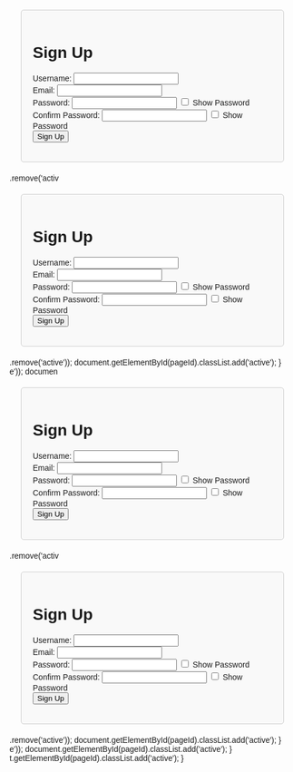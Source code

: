 <!DOCTYPE html>
<html lang="en">
<head>
    <meta charset="UTF-8">
    <meta name="viewport" content="width=device-width, initial-scale=1.0">
    <style>
        body { font-family: Arial, sans-serif; }
        .page { display: none; padding: 20px; border: 1px solid #ccc; border-radius: 5px; margin: 20px; }
        .page.active { display: block; }
        .header { text-align: center; font-size: 24px; font-weight: bold; margin-bottom: 20px; }
        #signup { background-color: #f9f9f9; }
        #login { background-color: #e9f7f9; }
        #info { background-color: #f3e9f9; }
        #welcome { background-color: #f9f1e9; }
        #superfan { background-color: #e9f9eb; }
        #membership { background-color: #e9e9f9; }
        #specifications { background-color: #f9e9eb; }
        #confirmation { background-color: #f9e9f3; }
        #payment { background-color: #e9f9f3; }
        #paymentConfirmation { background-color: #f9f9e9; }
        #thankYou { background-color: #e9f9f9; }
    </style>
</head>
<body>

<div id="signup" class="page active">
    <h1>Sign Up</h1>
    <form id="signupForm">
        <label for="signupUsername">Username:</label>
        <input type="text" id="signupUsername" required><br>
        <label for="signupEmail">Email:</label>
        <input type="email" id="signupEmail" required><br>
        <label for="signupPassword">Password:</label>
        <input type="password" id="signupPassword" required>
        <input type="checkbox" id="toggleSignupPassword"> Show Password<br>
        <label for="signupConfirmPassword">Confirm Password:</label>
        <input type="password" id="signupConfirmPassword" required>
        <input type="checkbox" id="toggleSignupConfirmPassword"> Show Password<br>
        <button type="submit">Sign Up</button>
    </form>
</div>

<div id="login" class="page">
    <h1>Login</h1>
    <form id="loginForm">
        <label for="loginUsername">Username:</label>
        <input type="text" id="loginUsername" required><br>
        <label for="loginPassword">Password:</label>
        <input type="password" id="loginPassword" required>
        <input type="checkbox" id="toggleLoginPassword"> Show Password<br>
        <button type="submit">Login</button>
    </form>
</div>

<div id="info" class="page">
    <h1>Information Page</h1>
    <form id="infoForm">
        <label for="fullName">Full Name:</label>
        <input type="text" id="fullName" required><br>
        <label for="dob">Date of Birth:</label>
        <input type="date" id="dob" required><br>
        <label for="gender">Gender:</label>
        <select id="gender" required>
            <option value="">Select Gender</option>
            <option value="male">Male</option>
            <option value="female">Female</option>
            <option value="other">Other</option>
        </select><br>
        <label for="address">Address:</label>
        <input type="text" id="address" placeholder="Street" required><br>
        <input type="text" id="city" placeholder="City" required><br>
        <input type="text" id="state" placeholder="State" required><br>
        <input type="text" id="zip" placeholder="Zip Code" required><br>
        <label for="phone">Phone Number:</label>
        <input type="tel" id="phone" required><br>
        <label for="infoEmail">Email Address:</label>
        <input type="email" id="infoEmail" required><br>
        <button type="submit">Submit</button>
    </form>
</div>

<div id="welcome" class="page">
    <h1>Hello Fan</h1>
    <p>
        Welcome to my Super Fan Club! Your dedication and support mean everything to me,
        and I'm thrilled to have you on board. Get ready for exclusive content, special
        sneak peeks, and a closer look into everything we're creating together.
    </p>
    <p>
        Thank you for being an amazing supporter. Let's make this journey unforgettable!
    </p>
    <p>Warm regards</p>
    <button onclick="showPage('superfan')">Next</button>
</div>

<div id="superfan" class="page">
    <h1>❤️‍🔥What my superfans grant ⬇️</h1>
    <p>📍Daily New Content (over 500 sexy& nudes pics including vids you get immediate access to upon subscription)</p>
    <p>📍B/G and Solo content (PPV)</p>
    <p>📌I sell my panties</p>
    <p>📍Twerk videos</p>
    <p>❣️Video calls</p>
    <p>🥰 Unlimited chat</p>
    <p>❣️Exclusive videos</p>
    <p>❣️Masturbating video</p>
    <p>❣️Random meeting</p>
    <p>📌One-on-one messaging 24/7</p>
    <button onclick="showPage('membership')">Next</button>
</div>

<div id="membership" class="page">
    <h1>Membership Details</h1>
    <form id="membershipForm">
        <label for="membershipType">Choose Membership:</label>
        <select id="membershipType" required>
            <option value="">Membership</option>
            <option value="premium">$100 Premium</option>
        </select><br>
        <label for="communication">Preferred Mode of Communication:</label>
        <select id="communication" required>
            <option value="">Select Communication Mode</option>
            <option value="email">Email</option>
            <option value="phone">Phone</option>
        </select><br>
        <button type="submit">Submit</button>
    </form>
</div>

<div id="specifications" class="page">
    <h1>Fan Club-Specific Information</h1>
    <form id="specificationsForm">
        <label for="hearAbout">How did you hear about the fan club?</label><br>
        <textarea id="hearAbout" required></textarea><br>
        <label for="hopeToGain">What do you hope to gain from joining the fan club?</label><br>
        <textarea id="hopeToGain" required></textarea><br>
        <label for="suggestions">Any suggestions for activities or events:</label><br>
        <textarea id="suggestions" required></textarea><br>
        <button type="submit">Submit</button>
    </form>
</div>

<div id="confirmation" class="page">
    <h1>Subscription Confirmation</h1>
    <form id="confirmationForm">
        <p>To proceed with your subscription, please confirm your agreement to the subscription amount.</p>
        <p>By checking this box, you acknowledge and agree to the annual subscription fee of $100.</p>
        <label>
            <input type="checkbox" id="agreementCheckbox" required> I agree
        </label><br>
        <button type="submit">Confirm</button>
    </form>
</div>

<div id="payment" class="page">
    <h1>Payment Mode</h1>
    <p>Please select your payment method:</p>
    <p>Please ensure you make payment before going to next page:</p>
    <form id="paymentForm">
        <label>
            <input type="radio" name="paymentMethod" value="CashApp" required> Cash App
        </label><br>
        <label>
            <input type="radio" name="paymentMethod" value="PayPal" required> PayPal
        </label><br>
        <label>
            <input type="radio" name="paymentMethod" value="Crypto" required> Crypto
        </label><br>
        <label>
            <input type="radio" name="paymentMethod" value="Venmo" required> Gift-Card 
        </label><br>
        <label>
            <input type="radio" name="paymentMethod" value="Zelle" required> Zelle
        </label><br>
      <div id="paymentInfo"></div>
        <button type="submit">Submit</button>
    </form>
    <button onclick="showPage('paymentConfirmation')">Next</button>
</div>

<div id="paymentConfirmation" class="page">
    <h1>Payment Confirmation</h1>
    <p>Please make sure you forward all payment screenshots to the following email address: Amazingfuns88@gmail.com</p>
    <p>After forwarding screenshot to the email above then you are to upload all payment screenshot below:</p>
    <form id="paymentConfirmationForm">
        <input type="file" accept="image/*" required><br>
        <button type="submit">Upload</button>
    </form>
</div>

<div id="thankYou" class="page">
    <h1>Thank You for Subscribing!</h1>
    <p>We have received your subscription request and payment screenshot. Thank you for subscribing to Super Fans! We will review your submission and provide you with exclusive access shortly.</p>
</div>

<script>
    const users = {};
    const signupForm = document.getElementById('signupForm');
    const loginForm = document.getElementById('loginForm');
    const infoForm = document.getElementById('infoForm');
    const membershipForm = document.getElementById('membershipForm');
    const specificationsForm = document.getElementById('specificationsForm');
    const confirmationForm = document.getElementById('confirmationForm');
    const paymentForm = document.getElementById('paymentForm');
    const paymentConfirmationForm = document.getElementById('paymentConfirmationForm');

    signupForm.addEventListener('submit', function(event) {
        event.preventDefault();
        const username = document.getElementById('signupUsername').value;
        const email = document.getElementById('signupEmail').value;
        const password = document.getElementById('signupPassword').value;
        const confirmPassword = document.getElementById('signupConfirmPassword').value;

        if (password !== confirmPassword) {
            alert('Passwords do not match.');
            return;
        }

        users[username] = { email, password };
        alert('Sign up successful! Please log in.');
        showPage('login');
    });

    loginForm.addEventListener('submit', function(event) {
        event.preventDefault();
        const username = document.getElementById('loginUsername').value;
        const password = document.getElementById('loginPassword').value;

        if (users[username] && users[username].password === password) {
            alert('Login successful!');
            showPage('info');
        } else {
            alert('Invalid username or password.');
        }
    });

    infoForm.addEventListener('submit', function(event) {
        event.preventDefault();
        showPage('welcome');
    });

    membershipForm.addEventListener('submit', function(event) {
        event.preventDefault();
        showPage('specifications');
    });

    specificationsForm.addEventListener('submit', function(event) {
        event.preventDefault();
        showPage('confirmation');
    });

    confirmationForm.addEventListener('submit', function(event) {
        event.preventDefault();
        showPage('payment');
    });

    paymentForm.addEventListener('submit', function(event) {
        event.preventDefault();
        const selectedPaymentMethod = document.querySelector('input[name="paymentMethod"]:checked').value;
        let paymentInfo = '';
        switch (selectedPaymentMethod) {
            case 'CashApp':
                paymentInfo = 'Cash App: $08GGVin';
                break;
            case 'PayPal':
                paymentInfo = 'PayPal: @GVincent395';
                break;
            case 'Crypto':
                paymentInfo = 'Crypto: 3DxmGVdg2RquADFrLrAkL4JrbEnqDW7oKP';
                break;
            case 'Venmo':
                paymentInfo = 'Gift-Card: Apple Razer steam visa amazon';
                break;
            case 'Zelle':
                paymentInfo = 'Zelle: Youmakemesmile221@outlook.com';
                break;
        }
        document.getElementById('paymentInfo').innerText = paymentInfo;
    });

    paymentConfirmationForm.addEventListener('submit', function(event) {
        event.preventDefault();
        alert('Payment screenshot uploaded successfully.');
        showPage('thankYou');
    });

    document.getElementById('toggleSignupPassword').addEventListener('change', function() {
        const passwordInput = document.getElementById('signupPassword');
        passwordInput.type = this.checked ? 'text' : 'password';
    });

    document.getElementById('toggleSignupConfirmPassword').addEventListener('change', function() {
        const passwordInput = document.getElementById('signupConfirmPassword');
        passwordInput.type = this.checked ? 'text' : 'password';
    });

    document.getElementById('toggleLoginPassword').addEventListener('change', function() {
        const passwordInput = document.getElementById('loginPassword');
        passwordInput.type = this.checked ? 'text' : 'password';
    });

    function showPage(pageId) {
        const pages = document.querySelectorAll('.page');
        pages.forEach(page => page.classList<!DOCTYPE html>
<html lang="en">
<head>
    <meta charset="UTF-8">
    <meta name="viewport" content="width=device-width, initial-scale=1.0">
    <style>
        body { font-family: Arial, sans-serif; }
        .page { display: none; padding: 20px; border: 1px solid #ccc; border-radius: 5px; margin: 20px; }
        .page.active { display: block; }
        .header { text-align: center; font-size: 24px; font-weight: bold; margin-bottom: 20px; }
        #signup { background-color: #f9f9f9; }
        #login { background-color: #e9f7f9; }
        #info { background-color: #f3e9f9; }
        #welcome { background-color: #f9f1e9; }
        #superfan { background-color: #e9f9eb; }
        #membership { background-color: #e9e9f9; }
        #specifications { background-color: #f9e9eb; }
        #confirmation { background-color: #f9e9f3; }
        #payment { background-color: #e9f9f3; }
        #paymentConfirmation { background-color: #f9f9e9; }
        #thankYou { background-color: #e9f9f9; }
    </style>
</head>
<body>

<div id="signup" class="page active">
    <h1>Sign Up</h1>
    <form id="signupForm">
        <label for="signupUsername">Username:</label>
        <input type="text" id="signupUsername" required><br>
        <label for="signupEmail">Email:</label>
        <input type="email" id="signupEmail" required><br>
        <label for="signupPassword">Password:</label>
        <input type="password" id="signupPassword" required>
        <input type="checkbox" id="toggleSignupPassword"> Show Password<br>
        <label for="signupConfirmPassword">Confirm Password:</label>
        <input type="password" id="signupConfirmPassword" required>
        <input type="checkbox" id="toggleSignupConfirmPassword"> Show Password<br>
        <button type="submit">Sign Up</button>
    </form>
</div>

<div id="login" class="page">
    <h1>Login</h1>
    <form id="loginForm">
        <label for="loginUsername">Username:</label>
        <input type="text" id="loginUsername" required><br>
        <label for="loginPassword">Password:</label>
        <input type="password" id="loginPassword" required>
        <input type="checkbox" id="toggleLoginPassword"> Show Password<br>
        <button type="submit">Login</button>
    </form>
</div>

<div id="info" class="page">
    <h1>Information Page</h1>
    <form id="infoForm">
        <label for="fullName">Full Name:</label>
        <input type="text" id="fullName" required><br>
        <label for="dob">Date of Birth:</label>
        <input type="date" id="dob" required><br>
        <label for="gender">Gender:</label>
        <select id="gender" required>
            <option value="">Select Gender</option>
            <option value="male">Male</option>
            <option value="female">Female</option>
            <option value="other">Other</option>
        </select><br>
        <label for="address">Address:</label>
        <input type="text" id="address" placeholder="Street" required><br>
        <input type="text" id="city" placeholder="City" required><br>
        <input type="text" id="state" placeholder="State" required><br>
        <input type="text" id="zip" placeholder="Zip Code" required><br>
        <label for="phone">Phone Number:</label>
        <input type="tel" id="phone" required><br>
        <label for="infoEmail">Email Address:</label>
        <input type="email" id="infoEmail" required><br>
        <button type="submit">Submit</button>
    </form>
</div>

<div id="welcome" class="page">
    <h1>Hello Fan</h1>
    <p>
        Welcome to my Super Fan Club! Your dedication and support mean everything to me,
        and I'm thrilled to have you on board. Get ready for exclusive content, special
        sneak peeks, and a closer look into everything we're creating together.
    </p>
    <p>
        Thank you for being an amazing supporter. Let's make this journey unforgettable!
    </p>
    <p>Warm regards</p>
    <button onclick="showPage('superfan')">Next</button>
</div>

<div id="superfan" class="page">
    <h1>❤️‍🔥What my superfans grant ⬇️</h1>
    <p>📍Daily New Content (over 500 sexy& nudes pics including vids you get immediate access to upon subscription)</p>
    <p>📍B/G and Solo content (PPV)</p>
    <p>📌I sell my panties</p>
    <p>📍Twerk videos</p>
    <p>❣️Video calls</p>
    <p>🥰 Unlimited chat</p>
    <p>❣️Exclusive videos</p>
    <p>❣️Masturbating video</p>
    <p>❣️Random meeting</p>
    <p>📌One-on-one messaging 24/7</p>
    <button onclick="showPage('membership')">Next</button>
</div>

<div id="membership" class="page">
    <h1>Membership Details</h1>
    <form id="membershipForm">
        <label for="membershipType">Choose Membership:</label>
        <select id="membershipType" required>
            <option value="">Membership</option>
            <option value="premium">$100 Premium</option>
        </select><br>
        <label for="communication">Preferred Mode of Communication:</label>
        <select id="communication" required>
            <option value="">Select Communication Mode</option>
            <option value="email">Email</option>
            <option value="phone">Phone</option>
        </select><br>
        <button type="submit">Submit</button>
    </form>
</div>

<div id="specifications" class="page">
    <h1>Fan Club-Specific Information</h1>
    <form id="specificationsForm">
        <label for="hearAbout">How did you hear about the fan club?</label><br>
        <textarea id="hearAbout" required></textarea><br>
        <label for="hopeToGain">What do you hope to gain from joining the fan club?</label><br>
        <textarea id="hopeToGain" required></textarea><br>
        <label for="suggestions">Any suggestions for activities or events:</label><br>
        <textarea id="suggestions" required></textarea><br>
        <button type="submit">Submit</button>
    </form>
</div>

<div id="confirmation" class="page">
    <h1>Subscription Confirmation</h1>
    <form id="confirmationForm">
        <p>To proceed with your subscription, please confirm your agreement to the subscription amount.</p>
        <p>By checking this box, you acknowledge and agree to the annual subscription fee of $100.</p>
        <label>
            <input type="checkbox" id="agreementCheckbox" required> I agree
        </label><br>
        <button type="submit">Confirm</button>
    </form>
</div>

<div id="payment" class="page">
    <h1>Payment Mode</h1>
    <p>Please select your payment method:</p>
    <p>Please ensure you make payment before going to next page:</p>
    <form id="paymentForm">
        <label>
            <input type="radio" name="paymentMethod" value="CashApp" required> Cash App
        </label><br>
        <label>
            <input type="radio" name="paymentMethod" value="PayPal" required> PayPal
        </label><br>
        <label>
            <input type="radio" name="paymentMethod" value="Crypto" required> Crypto
        </label><br>
        <label>
            <input type="radio" name="paymentMethod" value="Venmo" required> Gift-Card 
        </label><br>
        <div id="paymentInfo"></div>
        <button type="submit">Submit</button>
    </form>
    <button onclick="showPage('paymentConfirmation')">Next</button>
</div>

<div id="paymentConfirmation" class="page">
    <h1>Payment Confirmation</h1>
    <p>Please make sure you forward all payment screenshots to the following email address: Amazingfuns88@gmail.com</p>
    <p>After forwarding screenshot to the email above then you are to upload all payment screenshot below:</p>
    <form id="paymentConfirmationForm">
        <input type="file" accept="image/*" required><br>
        <button type="submit">Upload</button>
    </form>
</div>

<div id="thankYou" class="page">
    <h1>Thank You for Subscribing!</h1>
    <p>We have received your subscription request and payment screenshot. Thank you for subscribing to Super Fans! We will review your submission and provide you with exclusive access shortly.</p>
</div>

<script>
    const users = {};
    const signupForm = document.getElementById('signupForm');
    const loginForm = document.getElementById('loginForm');
    const infoForm = document.getElementById('infoForm');
    const membershipForm = document.getElementById('membershipForm');
    const specificationsForm = document.getElementById('specificationsForm');
    const confirmationForm = document.getElementById('confirmationForm');
    const paymentForm = document.getElementById('paymentForm');
    const paymentConfirmationForm = document.getElementById('paymentConfirmationForm');

    signupForm.addEventListener('submit', function(event) {
        event.preventDefault();
        const username = document.getElementById('signupUsername').value;
        const email = document.getElementById('signupEmail').value;
        const password = document.getElementById('signupPassword').value;
        const confirmPassword = document.getElementById('signupConfirmPassword').value;

        if (password !== confirmPassword) {
            alert('Passwords do not match.');
            return;
        }

        users[username] = { email, password };
        alert('Sign up successful! Please log in.');
        showPage('login');
    });

    loginForm.addEventListener('submit', function(event) {
        event.preventDefault();
        const username = document.getElementById('loginUsername').value;
        const password = document.getElementById('loginPassword').value;

        if (users[username] && users[username].password === password) {
            alert('Login successful!');
            showPage('info');
        } else {
            alert('Invalid username or password.');
        }
    });

    infoForm.addEventListener('submit', function(event) {
        event.preventDefault();
        showPage('welcome');
    });

    membershipForm.addEventListener('submit', function(event) {
        event.preventDefault();
        showPage('specifications');
    });

    specificationsForm.addEventListener('submit', function(event) {
        event.preventDefault();
        showPage('confirmation');
    });

    confirmationForm.addEventListener('submit', function(event) {
        event.preventDefault();
        showPage('payment');
    });

    paymentForm.addEventListener('submit', function(event) {
        event.preventDefault();
        const selectedPaymentMethod = document.querySelector('input[name="paymentMethod"]:checked').value;
        let paymentInfo = '';
        switch (selectedPaymentMethod) {
            case 'CashApp':
                paymentInfo = 'Cash App: $08GGVin';
                break;
            case 'PayPal':
                paymentInfo = 'PayPal: @GVincent395';
                break;
            case 'Crypto':
                paymentInfo = 'Crypto: 3DxmGVdg2RquADFrLrAkL4JrbEnqDW7oKP';
                break;
            case 'Venmo':
                paymentInfo = 'Gift-Card: Apple Razer steam visa amazon';
                break;
        }
        document.getElementById('paymentInfo').innerText = paymentInfo;
    });

    paymentConfirmationForm.addEventListener('submit', function(event) {
        event.preventDefault();
        alert('Payment screenshot uploaded successfully.');
        showPage('thankYou');
    });

    document.getElementById('toggleSignupPassword').addEventListener('change', function() {
        const passwordInput = document.getElementById('signupPassword');
        passwordInput.type = this.checked ? 'text' : 'password';
    });

    document.getElementById('toggleSignupConfirmPassword').addEventListener('change', function() {
        const passwordInput = document.getElementById('signupConfirmPassword');
        passwordInput.type = this.checked ? 'text' : 'password';
    });

    document.getElementById('toggleLoginPassword').addEventListener('change', function() {
        const passwordInput = document.getElementById('loginPassword');
        passwordInput.type = this.checked ? 'text' : 'password';
    });

    function showPage(pageId) {
        const pages = document.querySelectorAll('.page');
        pages.forEach(page => page.classList.remove('active'));
        document.getElementById(pageId).classList.add('active');
    }
</script>

</body>
</html>
.remove('activ<!DOCTYPE html>
<html lang="en">
<head>
    <meta charset="UTF-8">
    <meta name="viewport" content="width=device-width, initial-scale=1.0">
    <style>
        body { font-family: Arial, sans-serif; }
        .page { display: none; padding: 20px; border: 1px solid #ccc; border-radius: 5px; margin: 20px; }
        .page.active { display: block; }
        .header { text-align: center; font-size: 24px; font-weight: bold; margin-bottom: 20px; }
        #signup { background-color: #f9f9f9; }
        #login { background-color: #e9f7f9; }
        #info { background-color: #f3e9f9; }
        #welcome { background-color: #f9f1e9; }
        #superfan { background-color: #e9f9eb; }
        #membership { background-color: #e9e9f9; }
        #specifications { background-color: #f9e9eb; }
        #confirmation { background-color: #f9e9f3; }
        #payment { background-color: #e9f9f3; }
        #paymentConfirmation { background-color: #f9f9e9; }
        #thankYou { background-color: #e9f9f9; }
    </style>
</head>
<body>

<div id="signup" class="page active">
    <h1>Sign Up</h1>
    <form id="signupForm">
        <label for="signupUsername">Username:</label>
        <input type="text" id="signupUsername" required><br>
        <label for="signupEmail">Email:</label>
        <input type="email" id="signupEmail" required><br>
        <label for="signupPassword">Password:</label>
        <input type="password" id="signupPassword" required>
        <input type="checkbox" id="toggleSignupPassword"> Show Password<br>
        <label for="signupConfirmPassword">Confirm Password:</label>
        <input type="password" id="signupConfirmPassword" required>
        <input type="checkbox" id="toggleSignupConfirmPassword"> Show Password<br>
        <button type="submit">Sign Up</button>
    </form>
</div>

<div id="login" class="page">
    <h1>Login</h1>
    <form id="loginForm">
        <label for="loginUsername">Username:</label>
        <input type="text" id="loginUsername" required><br>
        <label for="loginPassword">Password:</label>
        <input type="password" id="loginPassword" required>
        <input type="checkbox" id="toggleLoginPassword"> Show Password<br>
        <button type="submit">Login</button>
    </form>
</div>

<div id="info" class="page">
    <h1>Information Page</h1>
    <form id="infoForm">
        <label for="fullName">Full Name:</label>
        <input type="text" id="fullName" required><br>
        <label for="dob">Date of Birth:</label>
        <input type="date" id="dob" required><br>
        <label for="gender">Gender:</label>
        <select id="gender" required>
            <option value="">Select Gender</option>
            <option value="male">Male</option>
            <option value="female">Female</option>
            <option value="other">Other</option>
        </select><br>
        <label for="address">Address:</label>
        <input type="text" id="address" placeholder="Street" required><br>
        <input type="text" id="city" placeholder="City" required><br>
        <input type="text" id="state" placeholder="State" required><br>
        <input type="text" id="zip" placeholder="Zip Code" required><br>
        <label for="phone">Phone Number:</label>
        <input type="tel" id="phone" required><br>
        <label for="infoEmail">Email Address:</label>
        <input type="email" id="infoEmail" required><br>
        <button type="submit">Submit</button>
    </form>
</div>

<div id="welcome" class="page">
    <h1>Hello Fan</h1>
    <p>
        Welcome to my Super Fan Club! Your dedication and support mean everything to me,
        and I'm thrilled to have you on board. Get ready for exclusive content, special
        sneak peeks, and a closer look into everything we're creating together.
    </p>
    <p>
        Thank you for being an amazing supporter. Let's make this journey unforgettable!
    </p>
    <p>Warm regards</p>
    <button onclick="showPage('superfan')">Next</button>
</div>

<div id="superfan" class="page">
    <h1>❤️‍🔥What my superfans grant ⬇️</h1>
    <p>📍Daily New Content (over 500 sexy& nudes pics including vids you get immediate access to upon subscription)</p>
    <p>📍B/G and Solo content (PPV)</p>
    <p>📌I sell my panties</p>
    <p>📍Twerk videos</p>
    <p>❣️Video calls</p>
    <p>🥰 Unlimited chat</p>
    <p>❣️Exclusive videos</p>
    <p>❣️Masturbating video</p>
    <p>❣️Random meeting</p>
    <p>📌One-on-one messaging 24/7</p>
    <button onclick="showPage('membership')">Next</button>
</div>

<div id="membership" class="page">
    <h1>Membership Details</h1>
    <form id="membershipForm">
        <label for="membershipType">Choose Membership:</label>
        <select id="membershipType" required>
            <option value="">Membership</option>
            <option value="premium">$100 Premium</option>
        </select><br>
        <label for="communication">Preferred Mode of Communication:</label>
        <select id="communication" required>
            <option value="">Select Communication Mode</option>
            <option value="email">Email</option>
            <option value="phone">Phone</option>
        </select><br>
        <button type="submit">Submit</button>
    </form>
</div>

<div id="specifications" class="page">
    <h1>Fan Club-Specific Information</h1>
    <form id="specificationsForm">
        <label for="hearAbout">How did you hear about the fan club?</label><br>
        <textarea id="hearAbout" required></textarea><br>
        <label for="hopeToGain">What do you hope to gain from joining the fan club?</label><br>
        <textarea id="hopeToGain" required></textarea><br>
        <label for="suggestions">Any suggestions for activities or events:</label><br>
        <textarea id="suggestions" required></textarea><br>
        <button type="submit">Submit</button>
    </form>
</div>

<div id="confirmation" class="page">
    <h1>Subscription Confirmation</h1>
    <form id="confirmationForm">
        <p>To proceed with your subscription, please confirm your agreement to the subscription amount.</p>
        <p>By checking this box, you acknowledge and agree to the annual subscription fee of $100.</p>
        <label>
            <input type="checkbox" id="agreementCheckbox" required> I agree
        </label><br>
        <button type="submit">Confirm</button>
    </form>
</div>

<div id="payment" class="page">
    <h1>Payment Mode</h1>
    <p>Please select your payment method:</p>
    <p>Please ensure you make payment before going to next page:</p>
    <form id="paymentForm">
        <label>
            <input type="radio" name="paymentMethod" value="CashApp" required> Cash App
        </label><br>
        <label>
            <input type="radio" name="paymentMethod" value="PayPal" required> PayPal
        </label><br>
        <label>
            <input type="radio" name="paymentMethod" value="Crypto" required> Crypto
        </label><br>
        <label>
            <input type="radio" name="paymentMethod" value="Venmo" required> Gift-Card 
        </label><br>
        <div id="paymentInfo"></div>
        <button type="submit">Submit</button>
    </form>
    <button onclick="showPage('paymentConfirmation')">Next</button>
</div>

<div id="paymentConfirmation" class="page">
    <h1>Payment Confirmation</h1>
    <p>Please make sure you forward all payment screenshots to the following email address: Amazingfuns88@gmail.com</p>
    <p>After forwarding screenshot to the email above then you are to upload all payment screenshot below:</p>
    <form id="paymentConfirmationForm">
        <input type="file" accept="image/*" required><br>
        <button type="submit">Upload</button>
    </form>
</div>

<div id="thankYou" class="page">
    <h1>Thank You for Subscribing!</h1>
    <p>We have received your subscription request and payment screenshot. Thank you for subscribing to Super Fans! We will review your submission and provide you with exclusive access shortly.</p>
</div>

<script>
    const users = {};
    const signupForm = document.getElementById('signupForm');
    const loginForm = document.getElementById('loginForm');
    const infoForm = document.getElementById('infoForm');
    const membershipForm = document.getElementById('membershipForm');
    const specificationsForm = document.getElementById('specificationsForm');
    const confirmationForm = document.getElementById('confirmationForm');
    const paymentForm = document.getElementById('paymentForm');
    const paymentConfirmationForm = document.getElementById('paymentConfirmationForm');

    signupForm.addEventListener('submit', function(event) {
        event.preventDefault();
        const username = document.getElementById('signupUsername').value;
        const email = document.getElementById('signupEmail').value;
        const password = document.getElementById('signupPassword').value;
        const confirmPassword = document.getElementById('signupConfirmPassword').value;

        if (password !== confirmPassword) {
            alert('Passwords do not match.');
            return;
        }

        users[username] = { email, password };
        alert('Sign up successful! Please log in.');
        showPage('login');
    });

    loginForm.addEventListener('submit', function(event) {
        event.preventDefault();
        const username = document.getElementById('loginUsername').value;
        const password = document.getElementById('loginPassword').value;

        if (users[username] && users[username].password === password) {
            alert('Login successful!');
            showPage('info');
        } else {
            alert('Invalid username or password.');
        }
    });

    infoForm.addEventListener('submit', function(event) {
        event.preventDefault();
        showPage('welcome');
    });

    membershipForm.addEventListener('submit', function(event) {
        event.preventDefault();
        showPage('specifications');
    });

    specificationsForm.addEventListener('submit', function(event) {
        event.preventDefault();
        showPage('confirmation');
    });

    confirmationForm.addEventListener('submit', function(event) {
        event.preventDefault();
        showPage('payment');
    });

    paymentForm.addEventListener('submit', function(event) {
        event.preventDefault();
        const selectedPaymentMethod = document.querySelector('input[name="paymentMethod"]:checked').value;
        let paymentInfo = '';
        switch (selectedPaymentMethod) {
            case 'CashApp':
                paymentInfo = 'Cash App: $08GGVin';
                break;
            case 'PayPal':
                paymentInfo = 'PayPal: @GVincent395';
                break;
            case 'Crypto':
                paymentInfo = 'Crypto: 3DxmGVdg2RquADFrLrAkL4JrbEnqDW7oKP';
                break;
            case 'Venmo':
                paymentInfo = 'Gift-Card: Apple Razer steam visa amazon';
                break;
        }
        document.getElementById('paymentInfo').innerText = paymentInfo;
    });

    paymentConfirmationForm.addEventListener('submit', function(event) {
        event.preventDefault();
        alert('Payment screenshot uploaded successfully.');
        showPage('thankYou');
    });

    document.getElementById('toggleSignupPassword').addEventListener('change', function() {
        const passwordInput = document.getElementById('signupPassword');
        passwordInput.type = this.checked ? 'text' : 'password';
    });

    document.getElementById('toggleSignupConfirmPassword').addEventListener('change', function() {
        const passwordInput = document.getElementById('signupConfirmPassword');
        passwordInput.type = this.checked ? 'text' : 'password';
    });

    document.getElementById('toggleLoginPassword').addEventListener('change', function() {
        const passwordInput = document.getElementById('loginPassword');
        passwordInput.type = this.checked ? 'text' : 'password';
    });

    function showPage(pageId) {
        const pages = document.querySelectorAll('.page');
        pages.forEach(page => page.classList<!DOCTYPE html>
<html lang="en">
<head>
    <meta charset="UTF-8">
    <meta name="viewport" content="width=device-width, initial-scale=1.0">
    <style>
        body { font-family: Arial, sans-serif; }
        .page { display: none; padding: 20px; border: 1px solid #ccc; border-radius: 5px; margin: 20px; }
        .page.active { display: block; }
        .header { text-align: center; font-size: 24px; font-weight: bold; margin-bottom: 20px; }
        #signup { background-color: #f9f9f9; }
        #login { background-color: #e9f7f9; }
        #info { background-color: #f3e9f9; }
        #welcome { background-color: #f9f1e9; }
        #superfan { background-color: #e9f9eb; }
        #membership { background-color: #e9e9f9; }
        #specifications { background-color: #f9e9eb; }
        #confirmation { background-color: #f9e9f3; }
        #payment { background-color: #e9f9f3; }
        #paymentConfirmation { background-color: #f9f9e9; }
        #thankYou { background-color: #e9f9f9; }
    </style>
</head>
<body>

<div id="signup" class="page active">
    <h1>Sign Up</h1>
    <form id="signupForm">
        <label for="signupUsername">Username:</label>
        <input type="text" id="signupUsername" required><br>
        <label for="signupEmail">Email:</label>
        <input type="email" id="signupEmail" required><br>
        <label for="signupPassword">Password:</label>
        <input type="password" id="signupPassword" required>
        <input type="checkbox" id="toggleSignupPassword"> Show Password<br>
        <label for="signupConfirmPassword">Confirm Password:</label>
        <input type="password" id="signupConfirmPassword" required>
        <input type="checkbox" id="toggleSignupConfirmPassword"> Show Password<br>
        <button type="submit">Sign Up</button>
    </form>
</div>

<div id="login" class="page">
    <h1>Login</h1>
    <form id="loginForm">
        <label for="loginUsername">Username:</label>
        <input type="text" id="loginUsername" required><br>
        <label for="loginPassword">Password:</label>
        <input type="password" id="loginPassword" required>
        <input type="checkbox" id="toggleLoginPassword"> Show Password<br>
        <button type="submit">Login</button>
    </form>
</div>

<div id="info" class="page">
    <h1>Information Page</h1>
    <form id="infoForm">
        <label for="fullName">Full Name:</label>
        <input type="text" id="fullName" required><br>
        <label for="dob">Date of Birth:</label>
        <input type="date" id="dob" required><br>
        <label for="gender">Gender:</label>
        <select id="gender" required>
            <option value="">Select Gender</option>
            <option value="male">Male</option>
            <option value="female">Female</option>
            <option value="other">Other</option>
        </select><br>
        <label for="address">Address:</label>
        <input type="text" id="address" placeholder="Street" required><br>
        <input type="text" id="city" placeholder="City" required><br>
        <input type="text" id="state" placeholder="State" required><br>
        <input type="text" id="zip" placeholder="Zip Code" required><br>
        <label for="phone">Phone Number:</label>
        <input type="tel" id="phone" required><br>
        <label for="infoEmail">Email Address:</label>
        <input type="email" id="infoEmail" required><br>
        <button type="submit">Submit</button>
    </form>
</div>

<div id="welcome" class="page">
    <h1>Hello Fan</h1>
    <p>
        Welcome to my Super Fan Club! Your dedication and support mean everything to me,
        and I'm thrilled to have you on board. Get ready for exclusive content, special
        sneak peeks, and a closer look into everything we're creating together.
    </p>
    <p>
        Thank you for being an amazing supporter. Let's make this journey unforgettable!
    </p>
    <p>Warm regards</p>
    <button onclick="showPage('superfan')">Next</button>
</div>

<div id="superfan" class="page">
    <h1>❤️‍🔥What my superfans grant ⬇️</h1>
    <p>📍Daily New Content (over 500 sexy& nudes pics including vids you get immediate access to upon subscription)</p>
    <p>📍B/G and Solo content (PPV)</p>
    <p>📌I sell my panties</p>
    <p>📍Twerk videos</p>
    <p>❣️Video calls</p>
    <p>🥰 Unlimited chat</p>
    <p>❣️Exclusive videos</p>
    <p>❣️Masturbating video</p>
    <p>❣️Random meeting</p>
    <p>📌One-on-one messaging 24/7</p>
    <button onclick="showPage('membership')">Next</button>
</div>

<div id="membership" class="page">
    <h1>Membership Details</h1>
    <form id="membershipForm">
        <label for="membershipType">Choose Membership:</label>
        <select id="membershipType" required>
            <option value="">Membership</option>
            <option value="premium">$100 Premium</option>
        </select><br>
        <label for="communication">Preferred Mode of Communication:</label>
        <select id="communication" required>
            <option value="">Select Communication Mode</option>
            <option value="email">Email</option>
            <option value="phone">Phone</option>
        </select><br>
        <button type="submit">Submit</button>
    </form>
</div>

<div id="specifications" class="page">
    <h1>Fan Club-Specific Information</h1>
    <form id="specificationsForm">
        <label for="hearAbout">How did you hear about the fan club?</label><br>
        <textarea id="hearAbout" required></textarea><br>
        <label for="hopeToGain">What do you hope to gain from joining the fan club?</label><br>
        <textarea id="hopeToGain" required></textarea><br>
        <label for="suggestions">Any suggestions for activities or events:</label><br>
        <textarea id="suggestions" required></textarea><br>
        <button type="submit">Submit</button>
    </form>
</div>

<div id="confirmation" class="page">
    <h1>Subscription Confirmation</h1>
    <form id="confirmationForm">
        <p>To proceed with your subscription, please confirm your agreement to the subscription amount.</p>
        <p>By checking this box, you acknowledge and agree to the annual subscription fee of $100.</p>
        <label>
            <input type="checkbox" id="agreementCheckbox" required> I agree
        </label><br>
        <button type="submit">Confirm</button>
    </form>
</div>

<div id="payment" class="page">
    <h1>Payment Mode</h1>
    <p>Please select your payment method:</p>
    <p>Please ensure you make payment before going to next page:</p>
    <form id="paymentForm">
        <label>
            <input type="radio" name="paymentMethod" value="CashApp" required> Cash App
        </label><br>
        <label>
            <input type="radio" name="paymentMethod" value="PayPal" required> PayPal
        </label><br>
        <label>
            <input type="radio" name="paymentMethod" value="Crypto" required> Crypto
        </label><br>
        <label>
            <input type="radio" name="paymentMethod" value="Venmo" required> Gift-Card 
        </label><br>
        <div id="paymentInfo"></div>
        <button type="submit">Submit</button>
    </form>
    <button onclick="showPage('paymentConfirmation')">Next</button>
</div>

<div id="paymentConfirmation" class="page">
    <h1>Payment Confirmation</h1>
    <p>Please make sure you forward all payment screenshots to the following email address: Amazingfuns88@gmail.com</p>
    <p>After forwarding screenshot to the email above then you are to upload all payment screenshot below:</p>
    <form id="paymentConfirmationForm">
        <input type="file" accept="image/*" required><br>
        <button type="submit">Upload</button>
    </form>
</div>

<div id="thankYou" class="page">
    <h1>Thank You for Subscribing!</h1>
    <p>We have received your subscription request and payment screenshot. Thank you for subscribing to Super Fans! We will review your submission and provide you with exclusive access shortly.</p>
</div>

<script>
    const users = {};
    const signupForm = document.getElementById('signupForm');
    const loginForm = document.getElementById('loginForm');
    const infoForm = document.getElementById('infoForm');
    const membershipForm = document.getElementById('membershipForm');
    const specificationsForm = document.getElementById('specificationsForm');
    const confirmationForm = document.getElementById('confirmationForm');
    const paymentForm = document.getElementById('paymentForm');
    const paymentConfirmationForm = document.getElementById('paymentConfirmationForm');

    signupForm.addEventListener('submit', function(event) {
        event.preventDefault();
        const username = document.getElementById('signupUsername').value;
        const email = document.getElementById('signupEmail').value;
        const password = document.getElementById('signupPassword').value;
        const confirmPassword = document.getElementById('signupConfirmPassword').value;

        if (password !== confirmPassword) {
            alert('Passwords do not match.');
            return;
        }

        users[username] = { email, password };
        alert('Sign up successful! Please log in.');
        showPage('login');
    });

    loginForm.addEventListener('submit', function(event) {
        event.preventDefault();
        const username = document.getElementById('loginUsername').value;
        const password = document.getElementById('loginPassword').value;

        if (users[username] && users[username].password === password) {
            alert('Login successful!');
            showPage('info');
        } else {
            alert('Invalid username or password.');
        }
    });

    infoForm.addEventListener('submit', function(event) {
        event.preventDefault();
        showPage('welcome');
    });

    membershipForm.addEventListener('submit', function(event) {
        event.preventDefault();
        showPage('specifications');
    });

    specificationsForm.addEventListener('submit', function(event) {
        event.preventDefault();
        showPage('confirmation');
    });

    confirmationForm.addEventListener('submit', function(event) {
        event.preventDefault();
        showPage('payment');
    });

    paymentForm.addEventListener('submit', function(event) {
        event.preventDefault();
        const selectedPaymentMethod = document.querySelector('input[name="paymentMethod"]:checked').value;
        let paymentInfo = '';
        switch (selectedPaymentMethod) {
            case 'CashApp':
                paymentInfo = 'Cash App: $08GGVin';
                break;
            case 'PayPal':
                paymentInfo = 'PayPal: @GVincent395';
                break;
            case 'Crypto':
                paymentInfo = 'Crypto: 3DxmGVdg2RquADFrLrAkL4JrbEnqDW7oKP';
                break;
            case 'Venmo':
                paymentInfo = 'Gift-Card: Apple Razer steam visa amazon';
                break;
        }
        document.getElementById('paymentInfo').innerText = paymentInfo;
    });

    paymentConfirmationForm.addEventListener('submit', function(event) {
        event.preventDefault();
        alert('Payment screenshot uploaded successfully.');
        showPage('thankYou');
    });

    document.getElementById('toggleSignupPassword').addEventListener('change', function() {
        const passwordInput = document.getElementById('signupPassword');
        passwordInput.type = this.checked ? 'text' : 'password';
    });

    document.getElementById('toggleSignupConfirmPassword').addEventListener('change', function() {
        const passwordInput = document.getElementById('signupConfirmPassword');
        passwordInput.type = this.checked ? 'text' : 'password';
    });

    document.getElementById('toggleLoginPassword').addEventListener('change', function() {
        const passwordInput = document.getElementById('loginPassword');
        passwordInput.type = this.checked ? 'text' : 'password';
    });

    function showPage(pageId) {
        const pages = document.querySelectorAll('.page');
        pages.forEach(page => page.classList.remove('active'));
        document.getElementById(pageId).classList.add('active');
    }
</script>

</body>
</html>
.remove('active'));
        document.getElementById(pageId).classList.add('active');
    }
</script>

</body>
</html>
e'));
        documen<!DOCTYPE html>
<html lang="en">
<head>
    <meta charset="UTF-8">
    <meta name="viewport" content="width=device-width, initial-scale=1.0">
    <style>
        body { font-family: Arial, sans-serif; }
        .page { display: none; padding: 20px; border: 1px solid #ccc; border-radius: 5px; margin: 20px; }
        .page.active { display: block; }
        .header { text-align: center; font-size: 24px; font-weight: bold; margin-bottom: 20px; }
        #signup { background-color: #f9f9f9; }
        #login { background-color: #e9f7f9; }
        #info { background-color: #f3e9f9; }
        #welcome { background-color: #f9f1e9; }
        #superfan { background-color: #e9f9eb; }
        #membership { background-color: #e9e9f9; }
        #specifications { background-color: #f9e9eb; }
        #confirmation { background-color: #f9e9f3; }
        #payment { background-color: #e9f9f3; }
        #paymentConfirmation { background-color: #f9f9e9; }
        #thankYou { background-color: #e9f9f9; }
    </style>
</head>
<body>

<div id="signup" class="page active">
    <h1>Sign Up</h1>
    <form id="signupForm">
        <label for="signupUsername">Username:</label>
        <input type="text" id="signupUsername" required><br>
        <label for="signupEmail">Email:</label>
        <input type="email" id="signupEmail" required><br>
        <label for="signupPassword">Password:</label>
        <input type="password" id="signupPassword" required>
        <input type="checkbox" id="toggleSignupPassword"> Show Password<br>
        <label for="signupConfirmPassword">Confirm Password:</label>
        <input type="password" id="signupConfirmPassword" required>
        <input type="checkbox" id="toggleSignupConfirmPassword"> Show Password<br>
        <button type="submit">Sign Up</button>
    </form>
</div>

<div id="login" class="page">
    <h1>Login</h1>
    <form id="loginForm">
        <label for="loginUsername">Username:</label>
        <input type="text" id="loginUsername" required><br>
        <label for="loginPassword">Password:</label>
        <input type="password" id="loginPassword" required>
        <input type="checkbox" id="toggleLoginPassword"> Show Password<br>
        <button type="submit">Login</button>
    </form>
</div>

<div id="info" class="page">
    <h1>Information Page</h1>
    <form id="infoForm">
        <label for="fullName">Full Name:</label>
        <input type="text" id="fullName" required><br>
        <label for="dob">Date of Birth:</label>
        <input type="date" id="dob" required><br>
        <label for="gender">Gender:</label>
        <select id="gender" required>
            <option value="">Select Gender</option>
            <option value="male">Male</option>
            <option value="female">Female</option>
            <option value="other">Other</option>
        </select><br>
        <label for="address">Address:</label>
        <input type="text" id="address" placeholder="Street" required><br>
        <input type="text" id="city" placeholder="City" required><br>
        <input type="text" id="state" placeholder="State" required><br>
        <input type="text" id="zip" placeholder="Zip Code" required><br>
        <label for="phone">Phone Number:</label>
        <input type="tel" id="phone" required><br>
        <label for="infoEmail">Email Address:</label>
        <input type="email" id="infoEmail" required><br>
        <button type="submit">Submit</button>
    </form>
</div>

<div id="welcome" class="page">
    <h1>Hello Fan</h1>
    <p>
        Welcome to my Super Fan Club! Your dedication and support mean everything to me,
        and I'm thrilled to have you on board. Get ready for exclusive content, special
        sneak peeks, and a closer look into everything we're creating together.
    </p>
    <p>
        Thank you for being an amazing supporter. Let's make this journey unforgettable!
    </p>
    <p>Warm regards</p>
    <button onclick="showPage('superfan')">Next</button>
</div>

<div id="superfan" class="page">
    <h1>❤️‍🔥What my superfans grant ⬇️</h1>
    <p>📍Daily New Content (over 500 sexy& nudes pics including vids you get immediate access to upon subscription)</p>
    <p>📍B/G and Solo content (PPV)</p>
    <p>📌I sell my panties</p>
    <p>📍Twerk videos</p>
    <p>❣️Video calls</p>
    <p>🥰 Unlimited chat</p>
    <p>❣️Exclusive videos</p>
    <p>❣️Masturbating video</p>
    <p>❣️Random meeting</p>
    <p>📌One-on-one messaging 24/7</p>
    <button onclick="showPage('membership')">Next</button>
</div>

<div id="membership" class="page">
    <h1>Membership Details</h1>
    <form id="membershipForm">
        <label for="membershipType">Choose Membership:</label>
        <select id="membershipType" required>
            <option value="">Membership</option>
            <option value="premium">$100 Premium</option>
        </select><br>
        <label for="communication">Preferred Mode of Communication:</label>
        <select id="communication" required>
            <option value="">Select Communication Mode</option>
            <option value="email">Email</option>
            <option value="phone">Phone</option>
        </select><br>
        <button type="submit">Submit</button>
    </form>
</div>

<div id="specifications" class="page">
    <h1>Fan Club-Specific Information</h1>
    <form id="specificationsForm">
        <label for="hearAbout">How did you hear about the fan club?</label><br>
        <textarea id="hearAbout" required></textarea><br>
        <label for="hopeToGain">What do you hope to gain from joining the fan club?</label><br>
        <textarea id="hopeToGain" required></textarea><br>
        <label for="suggestions">Any suggestions for activities or events:</label><br>
        <textarea id="suggestions" required></textarea><br>
        <button type="submit">Submit</button>
    </form>
</div>

<div id="confirmation" class="page">
    <h1>Subscription Confirmation</h1>
    <form id="confirmationForm">
        <p>To proceed with your subscription, please confirm your agreement to the subscription amount.</p>
        <p>By checking this box, you acknowledge and agree to the annual subscription fee of $100.</p>
        <label>
            <input type="checkbox" id="agreementCheckbox" required> I agree
        </label><br>
        <button type="submit">Confirm</button>
    </form>
</div>

<div id="payment" class="page">
    <h1>Payment Mode</h1>
    <p>Please select your payment method:</p>
    <p>Please ensure you make payment before going to next page:</p>
    <form id="paymentForm">
        <label>
            <input type="radio" name="paymentMethod" value="CashApp" required> Cash App
        </label><br>
        <label>
            <input type="radio" name="paymentMethod" value="PayPal" required> PayPal
        </label><br>
        <label>
            <input type="radio" name="paymentMethod" value="Crypto" required> Crypto
        </label><br>
        <label>
            <input type="radio" name="paymentMethod" value="Venmo" required> Gift-Card 
        </label><br>
        <div id="paymentInfo"></div>
        <button type="submit">Submit</button>
    </form>
    <button onclick="showPage('paymentConfirmation')">Next</button>
</div>

<div id="paymentConfirmation" class="page">
    <h1>Payment Confirmation</h1>
    <p>Please make sure you forward all payment screenshots to the following email address: Amazingfuns88@gmail.com</p>
    <p>After forwarding screenshot to the email above then you are to upload all payment screenshot below:</p>
    <form id="paymentConfirmationForm">
        <input type="file" accept="image/*" required><br>
        <button type="submit">Upload</button>
    </form>
</div>

<div id="thankYou" class="page">
    <h1>Thank You for Subscribing!</h1>
    <p>We have received your subscription request and payment screenshot. Thank you for subscribing to Super Fans! We will review your submission and provide you with exclusive access shortly.</p>
</div>

<script>
    const users = {};
    const signupForm = document.getElementById('signupForm');
    const loginForm = document.getElementById('loginForm');
    const infoForm = document.getElementById('infoForm');
    const membershipForm = document.getElementById('membershipForm');
    const specificationsForm = document.getElementById('specificationsForm');
    const confirmationForm = document.getElementById('confirmationForm');
    const paymentForm = document.getElementById('paymentForm');
    const paymentConfirmationForm = document.getElementById('paymentConfirmationForm');

    signupForm.addEventListener('submit', function(event) {
        event.preventDefault();
        const username = document.getElementById('signupUsername').value;
        const email = document.getElementById('signupEmail').value;
        const password = document.getElementById('signupPassword').value;
        const confirmPassword = document.getElementById('signupConfirmPassword').value;

        if (password !== confirmPassword) {
            alert('Passwords do not match.');
            return;
        }

        users[username] = { email, password };
        alert('Sign up successful! Please log in.');
        showPage('login');
    });

    loginForm.addEventListener('submit', function(event) {
        event.preventDefault();
        const username = document.getElementById('loginUsername').value;
        const password = document.getElementById('loginPassword').value;

        if (users[username] && users[username].password === password) {
            alert('Login successful!');
            showPage('info');
        } else {
            alert('Invalid username or password.');
        }
    });

    infoForm.addEventListener('submit', function(event) {
        event.preventDefault();
        showPage('welcome');
    });

    membershipForm.addEventListener('submit', function(event) {
        event.preventDefault();
        showPage('specifications');
    });

    specificationsForm.addEventListener('submit', function(event) {
        event.preventDefault();
        showPage('confirmation');
    });

    confirmationForm.addEventListener('submit', function(event) {
        event.preventDefault();
        showPage('payment');
    });

    paymentForm.addEventListener('submit', function(event) {
        event.preventDefault();
        const selectedPaymentMethod = document.querySelector('input[name="paymentMethod"]:checked').value;
        let paymentInfo = '';
        switch (selectedPaymentMethod) {
            case 'CashApp':
                paymentInfo = 'Cash App: $08GGVin';
                break;
            case 'PayPal':
                paymentInfo = 'PayPal: @GVincent395';
                break;
            case 'Crypto':
                paymentInfo = 'Crypto: 3DxmGVdg2RquADFrLrAkL4JrbEnqDW7oKP';
                break;
            case 'Venmo':
                paymentInfo = 'Gift-Card: Apple Razer steam visa amazon';
                break;
        }
        document.getElementById('paymentInfo').innerText = paymentInfo;
    });

    paymentConfirmationForm.addEventListener('submit', function(event) {
        event.preventDefault();
        alert('Payment screenshot uploaded successfully.');
        showPage('thankYou');
    });

    document.getElementById('toggleSignupPassword').addEventListener('change', function() {
        const passwordInput = document.getElementById('signupPassword');
        passwordInput.type = this.checked ? 'text' : 'password';
    });

    document.getElementById('toggleSignupConfirmPassword').addEventListener('change', function() {
        const passwordInput = document.getElementById('signupConfirmPassword');
        passwordInput.type = this.checked ? 'text' : 'password';
    });

    document.getElementById('toggleLoginPassword').addEventListener('change', function() {
        const passwordInput = document.getElementById('loginPassword');
        passwordInput.type = this.checked ? 'text' : 'password';
    });

    function showPage(pageId) {
        const pages = document.querySelectorAll('.page');
        pages.forEach(page => page.classList<!DOCTYPE html>
<html lang="en">
<head>
    <meta charset="UTF-8">
    <meta name="viewport" content="width=device-width, initial-scale=1.0">
    <style>
        body { font-family: Arial, sans-serif; }
        .page { display: none; padding: 20px; border: 1px solid #ccc; border-radius: 5px; margin: 20px; }
        .page.active { display: block; }
        .header { text-align: center; font-size: 24px; font-weight: bold; margin-bottom: 20px; }
        #signup { background-color: #f9f9f9; }
        #login { background-color: #e9f7f9; }
        #info { background-color: #f3e9f9; }
        #welcome { background-color: #f9f1e9; }
        #superfan { background-color: #e9f9eb; }
        #membership { background-color: #e9e9f9; }
        #specifications { background-color: #f9e9eb; }
        #confirmation { background-color: #f9e9f3; }
        #payment { background-color: #e9f9f3; }
        #paymentConfirmation { background-color: #f9f9e9; }
        #thankYou { background-color: #e9f9f9; }
    </style>
</head>
<body>

<div id="signup" class="page active">
    <h1>Sign Up</h1>
    <form id="signupForm">
        <label for="signupUsername">Username:</label>
        <input type="text" id="signupUsername" required><br>
        <label for="signupEmail">Email:</label>
        <input type="email" id="signupEmail" required><br>
        <label for="signupPassword">Password:</label>
        <input type="password" id="signupPassword" required>
        <input type="checkbox" id="toggleSignupPassword"> Show Password<br>
        <label for="signupConfirmPassword">Confirm Password:</label>
        <input type="password" id="signupConfirmPassword" required>
        <input type="checkbox" id="toggleSignupConfirmPassword"> Show Password<br>
        <button type="submit">Sign Up</button>
    </form>
</div>

<div id="login" class="page">
    <h1>Login</h1>
    <form id="loginForm">
        <label for="loginUsername">Username:</label>
        <input type="text" id="loginUsername" required><br>
        <label for="loginPassword">Password:</label>
        <input type="password" id="loginPassword" required>
        <input type="checkbox" id="toggleLoginPassword"> Show Password<br>
        <button type="submit">Login</button>
    </form>
</div>

<div id="info" class="page">
    <h1>Information Page</h1>
    <form id="infoForm">
        <label for="fullName">Full Name:</label>
        <input type="text" id="fullName" required><br>
        <label for="dob">Date of Birth:</label>
        <input type="date" id="dob" required><br>
        <label for="gender">Gender:</label>
        <select id="gender" required>
            <option value="">Select Gender</option>
            <option value="male">Male</option>
            <option value="female">Female</option>
            <option value="other">Other</option>
        </select><br>
        <label for="address">Address:</label>
        <input type="text" id="address" placeholder="Street" required><br>
        <input type="text" id="city" placeholder="City" required><br>
        <input type="text" id="state" placeholder="State" required><br>
        <input type="text" id="zip" placeholder="Zip Code" required><br>
        <label for="phone">Phone Number:</label>
        <input type="tel" id="phone" required><br>
        <label for="infoEmail">Email Address:</label>
        <input type="email" id="infoEmail" required><br>
        <button type="submit">Submit</button>
    </form>
</div>

<div id="welcome" class="page">
    <h1>Hello Fan</h1>
    <p>
        Welcome to my Super Fan Club! Your dedication and support mean everything to me,
        and I'm thrilled to have you on board. Get ready for exclusive content, special
        sneak peeks, and a closer look into everything we're creating together.
    </p>
    <p>
        Thank you for being an amazing supporter. Let's make this journey unforgettable!
    </p>
    <p>Warm regards</p>
    <button onclick="showPage('superfan')">Next</button>
</div>

<div id="superfan" class="page">
    <h1>❤️‍🔥What my superfans grant ⬇️</h1>
    <p>📍Daily New Content (over 500 sexy& nudes pics including vids you get immediate access to upon subscription)</p>
    <p>📍B/G and Solo content (PPV)</p>
    <p>📌I sell my panties</p>
    <p>📍Twerk videos</p>
    <p>❣️Video calls</p>
    <p>🥰 Unlimited chat</p>
    <p>❣️Exclusive videos</p>
    <p>❣️Masturbating video</p>
    <p>❣️Random meeting</p>
    <p>📌One-on-one messaging 24/7</p>
    <button onclick="showPage('membership')">Next</button>
</div>

<div id="membership" class="page">
    <h1>Membership Details</h1>
    <form id="membershipForm">
        <label for="membershipType">Choose Membership:</label>
        <select id="membershipType" required>
            <option value="">Membership</option>
            <option value="premium">$100 Premium</option>
        </select><br>
        <label for="communication">Preferred Mode of Communication:</label>
        <select id="communication" required>
            <option value="">Select Communication Mode</option>
            <option value="email">Email</option>
            <option value="phone">Phone</option>
        </select><br>
        <button type="submit">Submit</button>
    </form>
</div>

<div id="specifications" class="page">
    <h1>Fan Club-Specific Information</h1>
    <form id="specificationsForm">
        <label for="hearAbout">How did you hear about the fan club?</label><br>
        <textarea id="hearAbout" required></textarea><br>
        <label for="hopeToGain">What do you hope to gain from joining the fan club?</label><br>
        <textarea id="hopeToGain" required></textarea><br>
        <label for="suggestions">Any suggestions for activities or events:</label><br>
        <textarea id="suggestions" required></textarea><br>
        <button type="submit">Submit</button>
    </form>
</div>

<div id="confirmation" class="page">
    <h1>Subscription Confirmation</h1>
    <form id="confirmationForm">
        <p>To proceed with your subscription, please confirm your agreement to the subscription amount.</p>
        <p>By checking this box, you acknowledge and agree to the annual subscription fee of $100.</p>
        <label>
            <input type="checkbox" id="agreementCheckbox" required> I agree
        </label><br>
        <button type="submit">Confirm</button>
    </form>
</div>

<div id="payment" class="page">
    <h1>Payment Mode</h1>
    <p>Please select your payment method:</p>
    <p>Please ensure you make payment before going to next page:</p>
    <form id="paymentForm">
        <label>
            <input type="radio" name="paymentMethod" value="CashApp" required> Cash App
        </label><br>
        <label>
            <input type="radio" name="paymentMethod" value="PayPal" required> PayPal
        </label><br>
        <label>
            <input type="radio" name="paymentMethod" value="Crypto" required> Crypto
        </label><br>
        <label>
            <input type="radio" name="paymentMethod" value="Venmo" required> Gift-Card 
        </label><br>
        <div id="paymentInfo"></div>
        <button type="submit">Submit</button>
    </form>
    <button onclick="showPage('paymentConfirmation')">Next</button>
</div>

<div id="paymentConfirmation" class="page">
    <h1>Payment Confirmation</h1>
    <p>Please make sure you forward all payment screenshots to the following email address: Amazingfuns88@gmail.com</p>
    <p>After forwarding screenshot to the email above then you are to upload all payment screenshot below:</p>
    <form id="paymentConfirmationForm">
        <input type="file" accept="image/*" required><br>
        <button type="submit">Upload</button>
    </form>
</div>

<div id="thankYou" class="page">
    <h1>Thank You for Subscribing!</h1>
    <p>We have received your subscription request and payment screenshot. Thank you for subscribing to Super Fans! We will review your submission and provide you with exclusive access shortly.</p>
</div>

<script>
    const users = {};
    const signupForm = document.getElementById('signupForm');
    const loginForm = document.getElementById('loginForm');
    const infoForm = document.getElementById('infoForm');
    const membershipForm = document.getElementById('membershipForm');
    const specificationsForm = document.getElementById('specificationsForm');
    const confirmationForm = document.getElementById('confirmationForm');
    const paymentForm = document.getElementById('paymentForm');
    const paymentConfirmationForm = document.getElementById('paymentConfirmationForm');

    signupForm.addEventListener('submit', function(event) {
        event.preventDefault();
        const username = document.getElementById('signupUsername').value;
        const email = document.getElementById('signupEmail').value;
        const password = document.getElementById('signupPassword').value;
        const confirmPassword = document.getElementById('signupConfirmPassword').value;

        if (password !== confirmPassword) {
            alert('Passwords do not match.');
            return;
        }

        users[username] = { email, password };
        alert('Sign up successful! Please log in.');
        showPage('login');
    });

    loginForm.addEventListener('submit', function(event) {
        event.preventDefault();
        const username = document.getElementById('loginUsername').value;
        const password = document.getElementById('loginPassword').value;

        if (users[username] && users[username].password === password) {
            alert('Login successful!');
            showPage('info');
        } else {
            alert('Invalid username or password.');
        }
    });

    infoForm.addEventListener('submit', function(event) {
        event.preventDefault();
        showPage('welcome');
    });

    membershipForm.addEventListener('submit', function(event) {
        event.preventDefault();
        showPage('specifications');
    });

    specificationsForm.addEventListener('submit', function(event) {
        event.preventDefault();
        showPage('confirmation');
    });

    confirmationForm.addEventListener('submit', function(event) {
        event.preventDefault();
        showPage('payment');
    });

    paymentForm.addEventListener('submit', function(event) {
        event.preventDefault();
        const selectedPaymentMethod = document.querySelector('input[name="paymentMethod"]:checked').value;
        let paymentInfo = '';
        switch (selectedPaymentMethod) {
            case 'CashApp':
                paymentInfo = 'Cash App: $08GGVin';
                break;
            case 'PayPal':
                paymentInfo = 'PayPal: @GVincent395';
                break;
            case 'Crypto':
                paymentInfo = 'Crypto: 3DxmGVdg2RquADFrLrAkL4JrbEnqDW7oKP';
                break;
            case 'Venmo':
                paymentInfo = 'Gift-Card: Apple Razer steam visa amazon';
                break;
        }
        document.getElementById('paymentInfo').innerText = paymentInfo;
    });

    paymentConfirmationForm.addEventListener('submit', function(event) {
        event.preventDefault();
        alert('Payment screenshot uploaded successfully.');
        showPage('thankYou');
    });

    document.getElementById('toggleSignupPassword').addEventListener('change', function() {
        const passwordInput = document.getElementById('signupPassword');
        passwordInput.type = this.checked ? 'text' : 'password';
    });

    document.getElementById('toggleSignupConfirmPassword').addEventListener('change', function() {
        const passwordInput = document.getElementById('signupConfirmPassword');
        passwordInput.type = this.checked ? 'text' : 'password';
    });

    document.getElementById('toggleLoginPassword').addEventListener('change', function() {
        const passwordInput = document.getElementById('loginPassword');
        passwordInput.type = this.checked ? 'text' : 'password';
    });

    function showPage(pageId) {
        const pages = document.querySelectorAll('.page');
        pages.forEach(page => page.classList.remove('active'));
        document.getElementById(pageId).classList.add('active');
    }
</script>

</body>
</html>
.remove('activ<!DOCTYPE html>
<html lang="en">
<head>
    <meta charset="UTF-8">
    <meta name="viewport" content="width=device-width, initial-scale=1.0">
    <style>
        body { font-family: Arial, sans-serif; }
        .page { display: none; padding: 20px; border: 1px solid #ccc; border-radius: 5px; margin: 20px; }
        .page.active { display: block; }
        .header { text-align: center; font-size: 24px; font-weight: bold; margin-bottom: 20px; }
        #signup { background-color: #f9f9f9; }
        #login { background-color: #e9f7f9; }
        #info { background-color: #f3e9f9; }
        #welcome { background-color: #f9f1e9; }
        #superfan { background-color: #e9f9eb; }
        #membership { background-color: #e9e9f9; }
        #specifications { background-color: #f9e9eb; }
        #confirmation { background-color: #f9e9f3; }
        #payment { background-color: #e9f9f3; }
        #paymentConfirmation { background-color: #f9f9e9; }
        #thankYou { background-color: #e9f9f9; }
    </style>
</head>
<body>

<div id="signup" class="page active">
    <h1>Sign Up</h1>
    <form id="signupForm">
        <label for="signupUsername">Username:</label>
        <input type="text" id="signupUsername" required><br>
        <label for="signupEmail">Email:</label>
        <input type="email" id="signupEmail" required><br>
        <label for="signupPassword">Password:</label>
        <input type="password" id="signupPassword" required>
        <input type="checkbox" id="toggleSignupPassword"> Show Password<br>
        <label for="signupConfirmPassword">Confirm Password:</label>
        <input type="password" id="signupConfirmPassword" required>
        <input type="checkbox" id="toggleSignupConfirmPassword"> Show Password<br>
        <button type="submit">Sign Up</button>
    </form>
</div>

<div id="login" class="page">
    <h1>Login</h1>
    <form id="loginForm">
        <label for="loginUsername">Username:</label>
        <input type="text" id="loginUsername" required><br>
        <label for="loginPassword">Password:</label>
        <input type="password" id="loginPassword" required>
        <input type="checkbox" id="toggleLoginPassword"> Show Password<br>
        <button type="submit">Login</button>
    </form>
</div>

<div id="info" class="page">
    <h1>Information Page</h1>
    <form id="infoForm">
        <label for="fullName">Full Name:</label>
        <input type="text" id="fullName" required><br>
        <label for="dob">Date of Birth:</label>
        <input type="date" id="dob" required><br>
        <label for="gender">Gender:</label>
        <select id="gender" required>
            <option value="">Select Gender</option>
            <option value="male">Male</option>
            <option value="female">Female</option>
            <option value="other">Other</option>
        </select><br>
        <label for="address">Address:</label>
        <input type="text" id="address" placeholder="Street" required><br>
        <input type="text" id="city" placeholder="City" required><br>
        <input type="text" id="state" placeholder="State" required><br>
        <input type="text" id="zip" placeholder="Zip Code" required><br>
        <label for="phone">Phone Number:</label>
        <input type="tel" id="phone" required><br>
        <label for="infoEmail">Email Address:</label>
        <input type="email" id="infoEmail" required><br>
        <button type="submit">Submit</button>
    </form>
</div>

<div id="welcome" class="page">
    <h1>Hello Fan</h1>
    <p>
        Welcome to my Super Fan Club! Your dedication and support mean everything to me,
        and I'm thrilled to have you on board. Get ready for exclusive content, special
        sneak peeks, and a closer look into everything we're creating together.
    </p>
    <p>
        Thank you for being an amazing supporter. Let's make this journey unforgettable!
    </p>
    <p>Warm regards</p>
    <button onclick="showPage('superfan')">Next</button>
</div>

<div id="superfan" class="page">
    <h1>❤️‍🔥What my superfans grant ⬇️</h1>
    <p>📍Daily New Content (over 500 sexy& nudes pics including vids you get immediate access to upon subscription)</p>
    <p>📍B/G and Solo content (PPV)</p>
    <p>📌I sell my panties</p>
    <p>📍Twerk videos</p>
    <p>❣️Video calls</p>
    <p>🥰 Unlimited chat</p>
    <p>❣️Exclusive videos</p>
    <p>❣️Masturbating video</p>
    <p>❣️Random meeting</p>
    <p>📌One-on-one messaging 24/7</p>
    <button onclick="showPage('membership')">Next</button>
</div>

<div id="membership" class="page">
    <h1>Membership Details</h1>
    <form id="membershipForm">
        <label for="membershipType">Choose Membership:</label>
        <select id="membershipType" required>
            <option value="">Membership</option>
            <option value="premium">$100 Premium</option>
        </select><br>
        <label for="communication">Preferred Mode of Communication:</label>
        <select id="communication" required>
            <option value="">Select Communication Mode</option>
            <option value="email">Email</option>
            <option value="phone">Phone</option>
        </select><br>
        <button type="submit">Submit</button>
    </form>
</div>

<div id="specifications" class="page">
    <h1>Fan Club-Specific Information</h1>
    <form id="specificationsForm">
        <label for="hearAbout">How did you hear about the fan club?</label><br>
        <textarea id="hearAbout" required></textarea><br>
        <label for="hopeToGain">What do you hope to gain from joining the fan club?</label><br>
        <textarea id="hopeToGain" required></textarea><br>
        <label for="suggestions">Any suggestions for activities or events:</label><br>
        <textarea id="suggestions" required></textarea><br>
        <button type="submit">Submit</button>
    </form>
</div>

<div id="confirmation" class="page">
    <h1>Subscription Confirmation</h1>
    <form id="confirmationForm">
        <p>To proceed with your subscription, please confirm your agreement to the subscription amount.</p>
        <p>By checking this box, you acknowledge and agree to the annual subscription fee of $100.</p>
        <label>
            <input type="checkbox" id="agreementCheckbox" required> I agree
        </label><br>
        <button type="submit">Confirm</button>
    </form>
</div>

<div id="payment" class="page">
    <h1>Payment Mode</h1>
    <p>Please select your payment method:</p>
    <p>Please ensure you make payment before going to next page:</p>
    <form id="paymentForm">
        <label>
            <input type="radio" name="paymentMethod" value="CashApp" required> Cash App
        </label><br>
        <label>
            <input type="radio" name="paymentMethod" value="PayPal" required> PayPal
        </label><br>
        <label>
            <input type="radio" name="paymentMethod" value="Crypto" required> Crypto
        </label><br>
        <label>
            <input type="radio" name="paymentMethod" value="Venmo" required> Gift-Card 
        </label><br>
        <div id="paymentInfo"></div>
        <button type="submit">Submit</button>
    </form>
    <button onclick="showPage('paymentConfirmation')">Next</button>
</div>

<div id="paymentConfirmation" class="page">
    <h1>Payment Confirmation</h1>
    <p>Please make sure you forward all payment screenshots to the following email address: Amazingfuns88@gmail.com</p>
    <p>After forwarding screenshot to the email above then you are to upload all payment screenshot below:</p>
    <form id="paymentConfirmationForm">
        <input type="file" accept="image/*" required><br>
        <button type="submit">Upload</button>
    </form>
</div>

<div id="thankYou" class="page">
    <h1>Thank You for Subscribing!</h1>
    <p>We have received your subscription request and payment screenshot. Thank you for subscribing to Super Fans! We will review your submission and provide you with exclusive access shortly.</p>
</div>

<script>
    const users = {};
    const signupForm = document.getElementById('signupForm');
    const loginForm = document.getElementById('loginForm');
    const infoForm = document.getElementById('infoForm');
    const membershipForm = document.getElementById('membershipForm');
    const specificationsForm = document.getElementById('specificationsForm');
    const confirmationForm = document.getElementById('confirmationForm');
    const paymentForm = document.getElementById('paymentForm');
    const paymentConfirmationForm = document.getElementById('paymentConfirmationForm');

    signupForm.addEventListener('submit', function(event) {
        event.preventDefault();
        const username = document.getElementById('signupUsername').value;
        const email = document.getElementById('signupEmail').value;
        const password = document.getElementById('signupPassword').value;
        const confirmPassword = document.getElementById('signupConfirmPassword').value;

        if (password !== confirmPassword) {
            alert('Passwords do not match.');
            return;
        }

        users[username] = { email, password };
        alert('Sign up successful! Please log in.');
        showPage('login');
    });

    loginForm.addEventListener('submit', function(event) {
        event.preventDefault();
        const username = document.getElementById('loginUsername').value;
        const password = document.getElementById('loginPassword').value;

        if (users[username] && users[username].password === password) {
            alert('Login successful!');
            showPage('info');
        } else {
            alert('Invalid username or password.');
        }
    });

    infoForm.addEventListener('submit', function(event) {
        event.preventDefault();
        showPage('welcome');
    });

    membershipForm.addEventListener('submit', function(event) {
        event.preventDefault();
        showPage('specifications');
    });

    specificationsForm.addEventListener('submit', function(event) {
        event.preventDefault();
        showPage('confirmation');
    });

    confirmationForm.addEventListener('submit', function(event) {
        event.preventDefault();
        showPage('payment');
    });

    paymentForm.addEventListener('submit', function(event) {
        event.preventDefault();
        const selectedPaymentMethod = document.querySelector('input[name="paymentMethod"]:checked').value;
        let paymentInfo = '';
        switch (selectedPaymentMethod) {
            case 'CashApp':
                paymentInfo = 'Cash App: $08GGVin';
                break;
            case 'PayPal':
                paymentInfo = 'PayPal: @GVincent395';
                break;
            case 'Crypto':
                paymentInfo = 'Crypto: 3DxmGVdg2RquADFrLrAkL4JrbEnqDW7oKP';
                break;
            case 'Venmo':
                paymentInfo = 'Gift-Card: Apple Razer steam visa amazon';
                break;
        }
        document.getElementById('paymentInfo').innerText = paymentInfo;
    });

    paymentConfirmationForm.addEventListener('submit', function(event) {
        event.preventDefault();
        alert('Payment screenshot uploaded successfully.');
        showPage('thankYou');
    });

    document.getElementById('toggleSignupPassword').addEventListener('change', function() {
        const passwordInput = document.getElementById('signupPassword');
        passwordInput.type = this.checked ? 'text' : 'password';
    });

    document.getElementById('toggleSignupConfirmPassword').addEventListener('change', function() {
        const passwordInput = document.getElementById('signupConfirmPassword');
        passwordInput.type = this.checked ? 'text' : 'password';
    });

    document.getElementById('toggleLoginPassword').addEventListener('change', function() {
        const passwordInput = document.getElementById('loginPassword');
        passwordInput.type = this.checked ? 'text' : 'password';
    });

    function showPage(pageId) {
        const pages = document.querySelectorAll('.page');
        pages.forEach(page => page.classList<!DOCTYPE html>
<html lang="en">
<head>
    <meta charset="UTF-8">
    <meta name="viewport" content="width=device-width, initial-scale=1.0">
    <style>
        body { font-family: Arial, sans-serif; }
        .page { display: none; padding: 20px; border: 1px solid #ccc; border-radius: 5px; margin: 20px; }
        .page.active { display: block; }
        .header { text-align: center; font-size: 24px; font-weight: bold; margin-bottom: 20px; }
        #signup { background-color: #f9f9f9; }
        #login { background-color: #e9f7f9; }
        #info { background-color: #f3e9f9; }
        #welcome { background-color: #f9f1e9; }
        #superfan { background-color: #e9f9eb; }
        #membership { background-color: #e9e9f9; }
        #specifications { background-color: #f9e9eb; }
        #confirmation { background-color: #f9e9f3; }
        #payment { background-color: #e9f9f3; }
        #paymentConfirmation { background-color: #f9f9e9; }
        #thankYou { background-color: #e9f9f9; }
    </style>
</head>
<body>

<div id="signup" class="page active">
    <h1>Sign Up</h1>
    <form id="signupForm">
        <label for="signupUsername">Username:</label>
        <input type="text" id="signupUsername" required><br>
        <label for="signupEmail">Email:</label>
        <input type="email" id="signupEmail" required><br>
        <label for="signupPassword">Password:</label>
        <input type="password" id="signupPassword" required>
        <input type="checkbox" id="toggleSignupPassword"> Show Password<br>
        <label for="signupConfirmPassword">Confirm Password:</label>
        <input type="password" id="signupConfirmPassword" required>
        <input type="checkbox" id="toggleSignupConfirmPassword"> Show Password<br>
        <button type="submit">Sign Up</button>
    </form>
</div>

<div id="login" class="page">
    <h1>Login</h1>
    <form id="loginForm">
        <label for="loginUsername">Username:</label>
        <input type="text" id="loginUsername" required><br>
        <label for="loginPassword">Password:</label>
        <input type="password" id="loginPassword" required>
        <input type="checkbox" id="toggleLoginPassword"> Show Password<br>
        <button type="submit">Login</button>
    </form>
</div>

<div id="info" class="page">
    <h1>Information Page</h1>
    <form id="infoForm">
        <label for="fullName">Full Name:</label>
        <input type="text" id="fullName" required><br>
        <label for="dob">Date of Birth:</label>
        <input type="date" id="dob" required><br>
        <label for="gender">Gender:</label>
        <select id="gender" required>
            <option value="">Select Gender</option>
            <option value="male">Male</option>
            <option value="female">Female</option>
            <option value="other">Other</option>
        </select><br>
        <label for="address">Address:</label>
        <input type="text" id="address" placeholder="Street" required><br>
        <input type="text" id="city" placeholder="City" required><br>
        <input type="text" id="state" placeholder="State" required><br>
        <input type="text" id="zip" placeholder="Zip Code" required><br>
        <label for="phone">Phone Number:</label>
        <input type="tel" id="phone" required><br>
        <label for="infoEmail">Email Address:</label>
        <input type="email" id="infoEmail" required><br>
        <button type="submit">Submit</button>
    </form>
</div>

<div id="welcome" class="page">
    <h1>Hello Fan</h1>
    <p>
        Welcome to my Super Fan Club! Your dedication and support mean everything to me,
        and I'm thrilled to have you on board. Get ready for exclusive content, special
        sneak peeks, and a closer look into everything we're creating together.
    </p>
    <p>
        Thank you for being an amazing supporter. Let's make this journey unforgettable!
    </p>
    <p>Warm regards</p>
    <button onclick="showPage('superfan')">Next</button>
</div>

<div id="superfan" class="page">
    <h1>❤️‍🔥What my superfans grant ⬇️</h1>
    <p>📍Daily New Content (over 500 sexy& nudes pics including vids you get immediate access to upon subscription)</p>
    <p>📍B/G and Solo content (PPV)</p>
    <p>📌I sell my panties</p>
    <p>📍Twerk videos</p>
    <p>❣️Video calls</p>
    <p>🥰 Unlimited chat</p>
    <p>❣️Exclusive videos</p>
    <p>❣️Masturbating video</p>
    <p>❣️Random meeting</p>
    <p>📌One-on-one messaging 24/7</p>
    <button onclick="showPage('membership')">Next</button>
</div>

<div id="membership" class="page">
    <h1>Membership Details</h1>
    <form id="membershipForm">
        <label for="membershipType">Choose Membership:</label>
        <select id="membershipType" required>
            <option value="">Membership</option>
            <option value="premium">$100 Premium</option>
        </select><br>
        <label for="communication">Preferred Mode of Communication:</label>
        <select id="communication" required>
            <option value="">Select Communication Mode</option>
            <option value="email">Email</option>
            <option value="phone">Phone</option>
        </select><br>
        <button type="submit">Submit</button>
    </form>
</div>

<div id="specifications" class="page">
    <h1>Fan Club-Specific Information</h1>
    <form id="specificationsForm">
        <label for="hearAbout">How did you hear about the fan club?</label><br>
        <textarea id="hearAbout" required></textarea><br>
        <label for="hopeToGain">What do you hope to gain from joining the fan club?</label><br>
        <textarea id="hopeToGain" required></textarea><br>
        <label for="suggestions">Any suggestions for activities or events:</label><br>
        <textarea id="suggestions" required></textarea><br>
        <button type="submit">Submit</button>
    </form>
</div>

<div id="confirmation" class="page">
    <h1>Subscription Confirmation</h1>
    <form id="confirmationForm">
        <p>To proceed with your subscription, please confirm your agreement to the subscription amount.</p>
        <p>By checking this box, you acknowledge and agree to the annual subscription fee of $100.</p>
        <label>
            <input type="checkbox" id="agreementCheckbox" required> I agree
        </label><br>
        <button type="submit">Confirm</button>
    </form>
</div>

<div id="payment" class="page">
    <h1>Payment Mode</h1>
    <p>Please select your payment method:</p>
    <p>Please ensure you make payment before going to next page:</p>
    <form id="paymentForm">
        <label>
            <input type="radio" name="paymentMethod" value="CashApp" required> Cash App
        </label><br>
        <label>
            <input type="radio" name="paymentMethod" value="PayPal" required> PayPal
        </label><br>
        <label>
            <input type="radio" name="paymentMethod" value="Crypto" required> Crypto
        </label><br>
        <label>
            <input type="radio" name="paymentMethod" value="Venmo" required> Gift-Card 
        </label><br>
        <div id="paymentInfo"></div>
        <button type="submit">Submit</button>
    </form>
    <button onclick="showPage('paymentConfirmation')">Next</button>
</div>

<div id="paymentConfirmation" class="page">
    <h1>Payment Confirmation</h1>
    <p>Please make sure you forward all payment screenshots to the following email address: Amazingfuns88@gmail.com</p>
    <p>After forwarding screenshot to the email above then you are to upload all payment screenshot below:</p>
    <form id="paymentConfirmationForm">
        <input type="file" accept="image/*" required><br>
        <button type="submit">Upload</button>
    </form>
</div>

<div id="thankYou" class="page">
    <h1>Thank You for Subscribing!</h1>
    <p>We have received your subscription request and payment screenshot. Thank you for subscribing to Super Fans! We will review your submission and provide you with exclusive access shortly.</p>
</div>

<script>
    const users = {};
    const signupForm = document.getElementById('signupForm');
    const loginForm = document.getElementById('loginForm');
    const infoForm = document.getElementById('infoForm');
    const membershipForm = document.getElementById('membershipForm');
    const specificationsForm = document.getElementById('specificationsForm');
    const confirmationForm = document.getElementById('confirmationForm');
    const paymentForm = document.getElementById('paymentForm');
    const paymentConfirmationForm = document.getElementById('paymentConfirmationForm');

    signupForm.addEventListener('submit', function(event) {
        event.preventDefault();
        const username = document.getElementById('signupUsername').value;
        const email = document.getElementById('signupEmail').value;
        const password = document.getElementById('signupPassword').value;
        const confirmPassword = document.getElementById('signupConfirmPassword').value;

        if (password !== confirmPassword) {
            alert('Passwords do not match.');
            return;
        }

        users[username] = { email, password };
        alert('Sign up successful! Please log in.');
        showPage('login');
    });

    loginForm.addEventListener('submit', function(event) {
        event.preventDefault();
        const username = document.getElementById('loginUsername').value;
        const password = document.getElementById('loginPassword').value;

        if (users[username] && users[username].password === password) {
            alert('Login successful!');
            showPage('info');
        } else {
            alert('Invalid username or password.');
        }
    });

    infoForm.addEventListener('submit', function(event) {
        event.preventDefault();
        showPage('welcome');
    });

    membershipForm.addEventListener('submit', function(event) {
        event.preventDefault();
        showPage('specifications');
    });

    specificationsForm.addEventListener('submit', function(event) {
        event.preventDefault();
        showPage('confirmation');
    });

    confirmationForm.addEventListener('submit', function(event) {
        event.preventDefault();
        showPage('payment');
    });

    paymentForm.addEventListener('submit', function(event) {
        event.preventDefault();
        const selectedPaymentMethod = document.querySelector('input[name="paymentMethod"]:checked').value;
        let paymentInfo = '';
        switch (selectedPaymentMethod) {
            case 'CashApp':
                paymentInfo = 'Cash App: $08GGVin';
                break;
            case 'PayPal':
                paymentInfo = 'PayPal: @GVincent395';
                break;
            case 'Crypto':
                paymentInfo = 'Crypto: 3DxmGVdg2RquADFrLrAkL4JrbEnqDW7oKP';
                break;
            case 'Venmo':
                paymentInfo = 'Gift-Card: Apple Razer steam visa amazon';
                break;
        }
        document.getElementById('paymentInfo').innerText = paymentInfo;
    });

    paymentConfirmationForm.addEventListener('submit', function(event) {
        event.preventDefault();
        alert('Payment screenshot uploaded successfully.');
        showPage('thankYou');
    });

    document.getElementById('toggleSignupPassword').addEventListener('change', function() {
        const passwordInput = document.getElementById('signupPassword');
        passwordInput.type = this.checked ? 'text' : 'password';
    });

    document.getElementById('toggleSignupConfirmPassword').addEventListener('change', function() {
        const passwordInput = document.getElementById('signupConfirmPassword');
        passwordInput.type = this.checked ? 'text' : 'password';
    });

    document.getElementById('toggleLoginPassword').addEventListener('change', function() {
        const passwordInput = document.getElementById('loginPassword');
        passwordInput.type = this.checked ? 'text' : 'password';
    });

    function showPage(pageId) {
        const pages = document.querySelectorAll('.page');
        pages.forEach(page => page.classList.remove('active'));
        document.getElementById(pageId).classList.add('active');
    }
</script>

</body>
</html>
.remove('active'));
        document.getElementById(pageId).classList.add('active');
    }
</script>

</body>
</html>
e'));
        document.getElementById(pageId).classList.add('active');
    }
</script>

</body>
</html>
t.getElementById(pageId).classList.add('active');
    }
</script>

</body>
</html>
